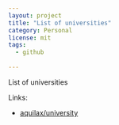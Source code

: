 ```yaml
---
layout: project
title: "List of universities"
category: Personal
license: mit
tags:
  - github
  
---
```


List of universities

Links:

* [aquilax/university](https://github.com/aquilax/university)
